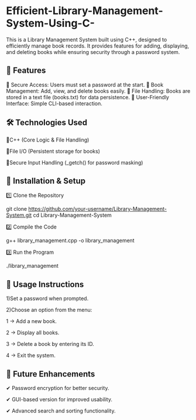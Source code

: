 # Efficient-Library-Management-System-Using-C-
This is a Library Management System built using C++, designed to efficiently manage book records. It provides features for adding, displaying, and deleting books while ensuring security through a password system.

🚀 Features
------------------------------------------------------------------------------------------------------------------------------------------------------------------------------
🔹 Secure Access: Users must set a password at the start.
🔹 Book Management: Add, view, and delete books easily.
🔹 File Handling: Books are stored in a text file (books.txt) for data persistence.
🔹 User-Friendly Interface: Simple CLI-based interaction.

🛠 Technologies Used
-------------------------------------------------------------------------------------------------------------------------------------------------------------------------------
🔹C++ (Core Logic & File Handling)

🔹File I/O (Persistent storage for books)

🔹Secure Input Handling (_getch() for password masking)

🔧 Installation & Setup
---------------------------------------------------------------------------------------------------------------------------------------------------------------------------------

1️⃣ Clone the Repository

git clone https://github.com/your-username/Library-Management-System.git
cd Library-Management-System

2️⃣ Compile the Code

g++ library_management.cpp -o library_management

3️⃣ Run the Program

./library_management

📜 Usage Instructions
---------------------------------------------------------------------------------------------------------------------------------------------------------------------------------
1)Set a password when prompted.

2)Choose an option from the menu:

1 → Add a new book.

2 → Display all books.

3 → Delete a book by entering its ID.

4 → Exit the system.

🔮 Future Enhancements
---------------------------------------------------------------------------------------------------------------------------------------------------------------------------------
✔ Password encryption for better security.

✔ GUI-based version for improved usability.

✔ Advanced search and sorting functionality.
